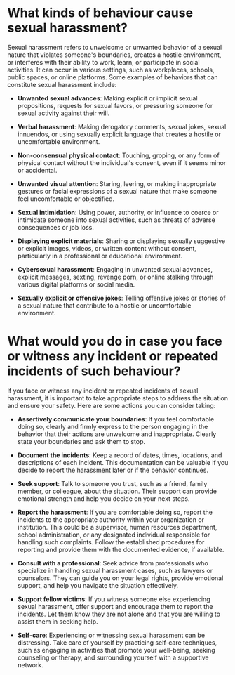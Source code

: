 # What kinds of behaviour cause sexual harassment?
Sexual harassment refers to unwelcome or unwanted behavior of a sexual nature that violates someone's boundaries, creates a hostile environment, or interferes with their ability to work, learn, or participate in social activities. It can occur in various settings, such as workplaces, schools, public spaces, or online platforms. Some examples of behaviors that can constitute sexual harassment include:

* **Unwanted sexual advances**: Making explicit or implicit sexual propositions, requests for sexual favors, or pressuring someone for sexual activity against their will.

* **Verbal harassment**: Making derogatory comments, sexual jokes, sexual innuendos, or using sexually explicit language that creates a hostile or uncomfortable environment.

* **Non-consensual physical contact**: Touching, groping, or any form of physical contact without the individual's consent, even if it seems minor or accidental.

* **Unwanted visual attention**: Staring, leering, or making inappropriate gestures or facial expressions of a sexual nature that make someone feel uncomfortable or objectified.

* **Sexual intimidation**: Using power, authority, or influence to coerce or intimidate someone into sexual activities, such as threats of adverse consequences or job loss.

* **Displaying explicit materials**: Sharing or displaying sexually suggestive or explicit images, videos, or written content without consent, particularly in a professional or educational environment.

* **Cybersexual harassment**: Engaging in unwanted sexual advances, explicit messages, sexting, revenge porn, or online stalking through various digital platforms or social media.

* **Sexually explicit or offensive jokes**: Telling offensive jokes or stories of a sexual nature that contribute to a hostile or uncomfortable environment.


# What would you do in case you face or witness any incident or repeated incidents of such behaviour?
If you face or witness any incident or repeated incidents of sexual harassment, it is important to take appropriate steps to address the situation and ensure your safety. Here are some actions you can consider taking:

* **Assertively communicate your boundaries**: If you feel comfortable doing so, clearly and firmly express to the person engaging in the behavior that their actions are unwelcome and inappropriate. Clearly state your boundaries and ask them to stop.

* **Document the incidents**: Keep a record of dates, times, locations, and descriptions of each incident. This documentation can be valuable if you decide to report the harassment later or if the behavior continues.

* **Seek support**: Talk to someone you trust, such as a friend, family member, or colleague, about the situation. Their support can provide emotional strength and help you decide on your next steps.

* **Report the harassment**: If you are comfortable doing so, report the incidents to the appropriate authority within your organization or institution. This could be a supervisor, human resources department, school administration, or any designated individual responsible for handling such complaints. Follow the established procedures for reporting and provide them with the documented evidence, if available.

* **Consult with a professional**: Seek advice from professionals who specialize in handling sexual harassment cases, such as lawyers or counselors. They can guide you on your legal rights, provide emotional support, and help you navigate the situation effectively.

* **Support fellow victims**: If you witness someone else experiencing sexual harassment, offer support and encourage them to report the incidents. Let them know they are not alone and that you are willing to assist them in seeking help.

* **Self-care**: Experiencing or witnessing sexual harassment can be distressing. Take care of yourself by practicing self-care techniques, such as engaging in activities that promote your well-being, seeking counseling or therapy, and surrounding yourself with a supportive network.








